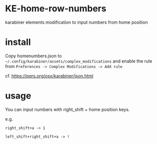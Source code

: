 # KE-home-row-numbers
karabiner elements modification to input numbers from home position

# install
Copy homenumbers.json to ```~/.config/karabiner/assets/complex_modifications```	
and enable the rule from ```Preferences -> Complex Modifications -> Add rule```

cf. https://pqrs.org/osx/karabiner/json.html

# usage
You can input numbers with right_shift + home position keys.

e.g.

`right_shift+a -> 1`

`left_shift+right_shift+a -> !`
